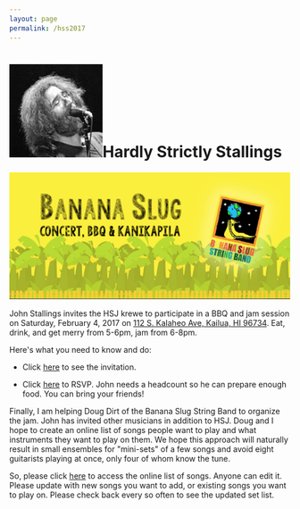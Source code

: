 ```yaml
---
layout: page
permalink: /hss2017
---
```


<h1><img class="ui avatar image" src="/images/jerryavatar.jpg">Hardly Strictly Stallings</h1>

<img class="ui centered fluid image" src="/images/hss2017.png">

John Stallings invites the HSJ krewe to participate in a BBQ and jam session on Saturday, February 4, 2017 on [112 S. Kalaheo Ave, Kailua, HI 96734](http://maps.google.com/?q=112%20S.%20Kalaheo%20Ave,%20Kailua,%20HI%2096734). Eat, drink, and get merry from 5-6pm, jam from 6-8pm. 

Here's what you need to know and do:

* Click [here](https://goo.gl/qjs29A) to see the invitation.

* Click [here](https://goo.gl/3CxNlT) to RSVP. John needs a headcount so he can prepare enough food. You can bring your friends!

Finally, I am helping Doug Dirt of the Banana Slug String Band to organize the jam. John has invited other musicians in addition to HSJ.  Doug and I hope to create an online list of songs people want to play and what instruments they want to play on them.  We hope this approach will naturally result in small ensembles for "mini-sets" of a few songs and avoid eight guitarists playing at once, only four of whom know the tune.
  
So, please click [here](https://goo.gl/88Q5rU) to access the online list of songs. Anyone can edit it. Please update with new songs you want to add, or existing songs you want to play on.  Please check back every so often to see the updated set list.




